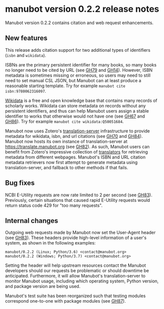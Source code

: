 manubot version 0.2.2 release notes
===================================

Manubot version 0.2.2 contains citation and web request enhancements.

New features
------------

This release adds citation support for two additional types of identifiers (`isbn` and `wikidata`).

ISBNs are the primary persistent identifier for many books, so many books no longer need to be cited by URL (see [GH79](https://github.com/greenelab/manubot/pull/79) and [GH14](https://github.com/greenelab/manubot/issues/14)).
However, ISBN metadata is sometimes missing or erroneous, so users may need to still need to set manual CSL JSON, but Manubot can at least produce a reasonable starting template.
Try for example `manubot cite isbn:9780062316097`.

[Wikidata](https://www.wikidata.org) is a free and open knowledge base that contains many records of scholarly works.
Wikidata can store metadata on records without any persistent identifiers, and thus can help Manubot users assign a stable identifier to works that otherwise would not have one (see [GH67](https://github.com/greenelab/manubot/issues/67) and [GH86](https://github.com/greenelab/manubot/pull/86)).
Try for example `manubot cite wikidata:Q50051684`.

Manubot now uses Zotero's [translation-server](https://github.com/zotero/translation-server) infrastructure to provide metadata for wikidata, isbn, and url citations (see [GH70](https://github.com/greenelab/manubot/issues/70) and [GH84](https://github.com/greenelab/manubot/pull/84)).
Manubot now hosts its own instance of translation-server at https://translate.manubot.org (see [GH82](https://github.com/greenelab/manubot/issues/82)).
As such, Manubot users can benefit from Zotero's impressive collection of [translators](https://github.com/zotero/translators) for retrieving metadata from different webpages.
Manubot's ISBN and URL citation metadata retrievers now first attempt to generate metadata using translation-server, and fallback to other methods if that fails.

Bug fixes
---------

NCBI E-Utility requests are now rate limited to 2 per second (see [GH83](https://github.com/greenelab/manubot/pull/83)).
Previously, certain situations that caused rapid E-Utility requests would return status code 429 for "too many requests".

Internal changes
----------------

Outgoing web requests made by Manubot now set the User-Agent header (see [GH83](https://github.com/greenelab/manubot/pull/83)).
These headers provide high-level information of a user's system, as shown in the following examples:

```
manubot/0.2.2 (Linux; Python/3.6) <contact@manubot.org>
manubot/0.2.2 (Windows; Python/3.7) <contact@manubot.org>
```

Setting the header will help upstream resources contact the Manubot developers should our requests be problematic or should downtime be anticipated.
Furthermore, it will allow Manubot's translation-server to monitor Manubot usage, including which operating system, Python version, and package version are being used.

Manubot's test suite has been reorganized such that testing modules correspond one-to-one with package modules (see [GH87](https://github.com/greenelab/manubot/pull/87)).
